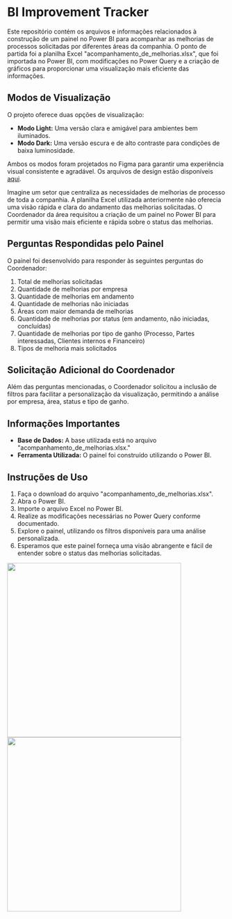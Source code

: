 # BI Improvement Tracker
Este repositório contém os arquivos e informações relacionados à construção de um painel no Power BI para acompanhar as melhorias de processos solicitadas por diferentes áreas da companhia. O ponto de partida foi a planilha Excel "acompanhamento_de_melhorias.xlsx", que foi importada no Power BI, com modificações no Power Query e a criação de gráficos para proporcionar uma visualização mais eficiente das informações.

## Modos de Visualização
O projeto oferece duas opções de visualização:

- **Modo Light:** Uma versão clara e amigável para ambientes bem iluminados.
- **Modo Dark:** Uma versão escura e de alto contraste para condições de baixa luminosidade.

Ambos os modos foram projetados no Figma para garantir uma experiência visual consistente e agradável. Os arquivos de design estão disponíveis [aqui](https://www.figma.com/file/BcuxnqmE1kYqWZoQ4kCr6p/BI-backgrounds?type=design&node-id=0%3A1&mode=design&t=ZSKxU4eYSYIqqVVZ-1).

Imagine um setor que centraliza as necessidades de melhorias de processo de toda a companhia. A planilha Excel utilizada anteriormente não oferecia uma visão rápida e clara do andamento das melhorias solicitadas. O Coordenador da área requisitou a criação de um painel no Power BI para permitir uma visão mais eficiente e rápida sobre o status das melhorias.

## Perguntas Respondidas pelo Painel
O painel foi desenvolvido para responder às seguintes perguntas do Coordenador:

1. Total de melhorias solicitadas
2. Quantidade de melhorias por empresa
3. Quantidade de melhorias em andamento
4. Quantidade de melhorias não iniciadas
5. Áreas com maior demanda de melhorias
6. Quantidade de melhorias por status (em andamento, não iniciadas, concluídas)
7. Quantidade de melhorias por tipo de ganho (Processo, Partes interessadas, Clientes internos e Financeiro)
8. Tipos de melhoria mais solicitados

## Solicitação Adicional do Coordenador
Além das perguntas mencionadas, o Coordenador solicitou a inclusão de filtros para facilitar a personalização da visualização, permitindo a análise por empresa, área, status e tipo de ganho.

## Informações Importantes
- **Base de Dados:** A base utilizada está no arquivo "acompanhamento_de_melhorias.xlsx."
- **Ferramenta Utilizada:** O painel foi construído utilizando o Power BI.

## Instruções de Uso
1. Faça o download do arquivo "acompanhamento_de_melhorias.xlsx".
2. Abra o Power BI.
3. Importe o arquivo Excel no Power BI.
4. Realize as modificações necessárias no Power Query conforme documentado.
6. Explore o painel, utilizando os filtros disponíveis para uma análise personalizada.
6. Esperamos que este painel forneça uma visão abrangente e fácil de entender sobre o status das melhorias solicitadas.

<p float="left">
  <img src="https://github.com/brunacataldo/BI-Improvement-Tracker/assets/131699211/10c54afc-aac8-49b1-bbbd-9cfe8e44bfde" width="400" />
  <img src="https://github.com/brunacataldo/BI-Improvement-Tracker/assets/131699211/70334f10-00b9-44f3-bf48-de1c5c9f8171" width="400" />
</p>
